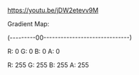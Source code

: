 https://youtu.be/jDW2etevv9M

Gradient Map:

(---------00------------------------------)

R: 0 G: 0 B: 0 A: 0

R: 255 G: 255 B: 255 A: 255
